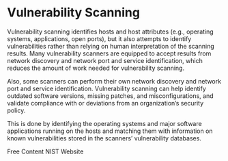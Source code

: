 # Vulnerability Scanning

Vulnerability scanning identifies hosts and host attributes
(e.g., operating systems, applications, open ports), but it also attempts to identify vulnerabilities rather
than relying on human interpretation of the scanning results. Many vulnerability scanners are equipped to
accept results from network discovery and network port and service identification, which reduces the
amount of work needed for vulnerability scanning. 

Also, some scanners can perform their own network
discovery and network port and service identification. Vulnerability scanning can help identify outdated
software versions, missing patches, and misconfigurations, and validate compliance with or deviations
from an organization’s security policy.  

This is done by identifying the operating systems and major
software applications running on the hosts and matching them with information on known vulnerabilities
stored in the scanners’ vulnerability databases.

<ResourceGroupTitle>Free Content</ResourceGroupTitle>
<BadgeLink colorScheme='blue' badgeText='Framework Website' href='https://csrc.nist.gov/glossary/term/vulnerability_scanning'>NIST Website</BadgeLink>
